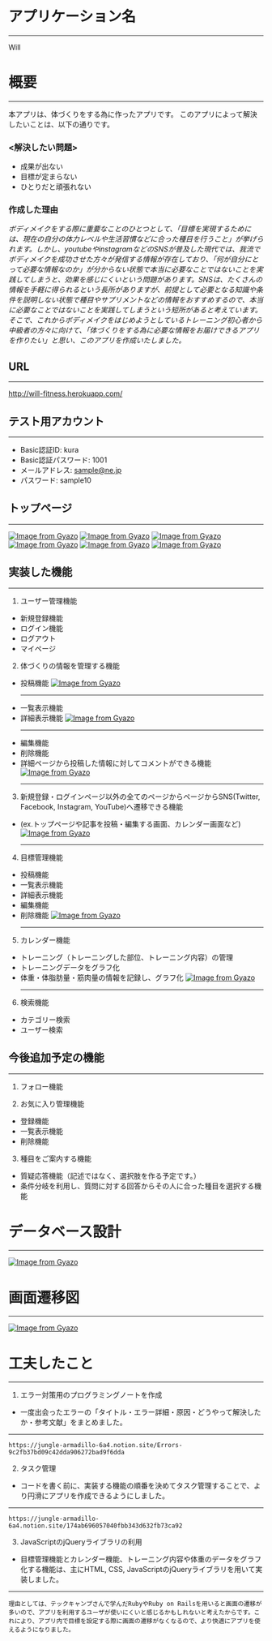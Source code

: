# アプリケーション名
***
  Will

# 概要
***
  本アプリは、体づくりをする為に作ったアプリです。
  このアプリによって解決したいことは、以下の通りです。

  ### <解決したい問題>
  - 成果が出ない
  - 目標が定まらない
  - ひとりだと頑張れない

### 作成した理由
  _ボディメイクをする際に重要なことのひとつとして、「目標を実現するためには、現在の自分の体力レベルや生活習慣などに合った種目を行うこと」が挙げられます。しかし、youtubeやinstagramなどのSNSが普及した現代では、我流でボディメイクを成功させた方々が発信する情報が存在しており、「何が自分にとって必要な情報なのか」が分からない状態で本当に必要なことではないことを実践してしまうと、効果を感じにくいという問題があります。SNSは、たくさんの情報を手軽に得られるという長所がありますが、前提として必要となる知識や条件を説明しない状態で種目やサプリメントなどの情報をおすすめするので、本当に必要なことではないことを実践してしまうという短所があると考えています。そこで、これからボディメイクをはじめようとしているトレーニング初心者から中級者の方々に向けて、「体づくりをする為に必要な情報をお届けできるアプリを作りたい」と思い、このアプリを作成いたしました。_

## URL
***
  http://will-fitness.herokuapp.com/

## テスト用アカウント
***
  - Basic認証ID: kura
  - Basic認証パスワード: 1001
  - メールアドレス: sample@ne.jp
  - パスワード: sample10

## トップページ
***
  [![Image from Gyazo](https://i.gyazo.com/3a861e05679059416a5da8b1320cb3d4.jpg)](https://gyazo.com/3a861e05679059416a5da8b1320cb3d4)
  [![Image from Gyazo](https://i.gyazo.com/cf90539492338423720221283ff4af53.jpg)](https://gyazo.com/cf90539492338423720221283ff4af53)
  [![Image from Gyazo](https://i.gyazo.com/bc8f9049fa53f394dfde0686a42331cd.jpg)](https://gyazo.com/bc8f9049fa53f394dfde0686a42331cd)
  [![Image from Gyazo](https://i.gyazo.com/9f882e20dfc0dae6661c96f50082e56f.jpg)](https://gyazo.com/9f882e20dfc0dae6661c96f50082e56f)
  [![Image from Gyazo](https://i.gyazo.com/216c48832bff1bc5e5883a7c8ade59cf.jpg)](https://gyazo.com/216c48832bff1bc5e5883a7c8ade59cf)
  [![Image from Gyazo](https://i.gyazo.com/7634cfd532bc3717fa3d7d5f4361b841.gif)](https://gyazo.com/7634cfd532bc3717fa3d7d5f4361b841)

## 実装した機能
***

  1. ユーザー管理機能
  - 新規登録機能
  - ログイン機能
  - ログアウト
  - マイページ

  2. 体づくりの情報を管理する機能
  - 投稿機能
    [![Image from Gyazo](https://i.gyazo.com/8b7f142dc0c0e6a24c5b3a260fdc12da.gif)](https://gyazo.com/8b7f142dc0c0e6a24c5b3a260fdc12da)
    ***
  - 一覧表示機能
  - 詳細表示機能
    [![Image from Gyazo](https://i.gyazo.com/13e946802f5ac7d36154c798330702ef.gif)](https://gyazo.com/13e946802f5ac7d36154c798330702ef)
    ***
  - 編集機能
  - 削除機能
  - 詳細ページから投稿した情報に対してコメントができる機能
    [![Image from Gyazo](https://i.gyazo.com/5cedb489cec62d9ab3f70fe66162ca8e.gif)](https://gyazo.com/5cedb489cec62d9ab3f70fe66162ca8e)
    ***

  3. 新規登録・ログインページ以外の全てのページからページからSNS(Twitter, Facebook, Instagram, YouTube)へ遷移できる機能
  - (ex.トップページや記事を投稿・編集する画面、カレンダー画面など)
    [![Image from Gyazo](https://i.gyazo.com/fe07bf7b36280dee436cf9e315414709.gif)](https://gyazo.com/fe07bf7b36280dee436cf9e315414709)
    ***

  4. 目標管理機能
  - 投稿機能
  - 一覧表示機能
  - 詳細表示機能
  - 編集機能
  - 削除機能
    [![Image from Gyazo](https://i.gyazo.com/2efb0c59bf1e547350d2ec87c812d06e.gif)](https://gyazo.com/2efb0c59bf1e547350d2ec87c812d06e)
    ***

  5. カレンダー機能
  - トレーニング（トレーニングした部位、トレーニング内容）の管理
  - トレーニングデータをグラフ化
  - 体重・体脂肪量・筋肉量の情報を記録し、グラフ化
    [![Image from Gyazo](https://i.gyazo.com/b9870311aa5d9469be01709b151dbf8f.gif)](https://gyazo.com/b9870311aa5d9469be01709b151dbf8f)
    ***

  6. 検索機能
  - カテゴリー検索
  - ユーザー検索

## 今後追加予定の機能
***

  1. フォロー機能

  2. お気に入り管理機能
  - 登録機能
  - 一覧表示機能
  - 削除機能

  3. 種目をご案内する機能
  - 質疑応答機能（記述ではなく、選択肢を作る予定です。）
  - 条件分岐を利用し、質問に対する回答からその人に合った種目を選択する機能

# データベース設計
***
  [![Image from Gyazo](https://i.gyazo.com/19c32d0775bfd5600e79112b23ce9787.png)](https://gyazo.com/19c32d0775bfd5600e79112b23ce9787)

# 画面遷移図
***
  [![Image from Gyazo](https://i.gyazo.com/1a3bfa7f282a3f270933606b3507bcef.png)](https://gyazo.com/1a3bfa7f282a3f270933606b3507bcef)

# 工夫したこと
***
  1. エラー対策用のプログラミングノートを作成
  - 一度出会ったエラーの「タイトル・エラー詳細・原因・どうやって解決したか・参考文献」をまとめました。
  ***
    https://jungle-armadillo-6a4.notion.site/Errors-9c2fb37bd09c42dda906272bad9f6dda
  
  2. タスク管理
  - コードを書く前に、実装する機能の順番を決めてタスク管理することで、より円滑にアプリを作成できるようにしました。
  ***
    https://jungle-armadillo-6a4.notion.site/174ab696057040fbb343d632fb73ca92

  3. JavaScriptのjQueryライブラリの利用
   - 目標管理機能とカレンダー機能、トレーニング内容や体重のデータをグラフ化する機能は、主にHTML, CSS, JavaScriptのjQueryライブラリを用いて実装しました。
  ***
    理由としては、テックキャンプさんで学んだRubyやRuby on Railsを用いると画面の遷移が多いので、アプリを利用するユーザが使いにくいと感じるかもしれないと考えたからです。これにより、アプリ内で目標を設定する際に画面の遷移がなくなるので、より快適にアプリを使えるようになりました。
